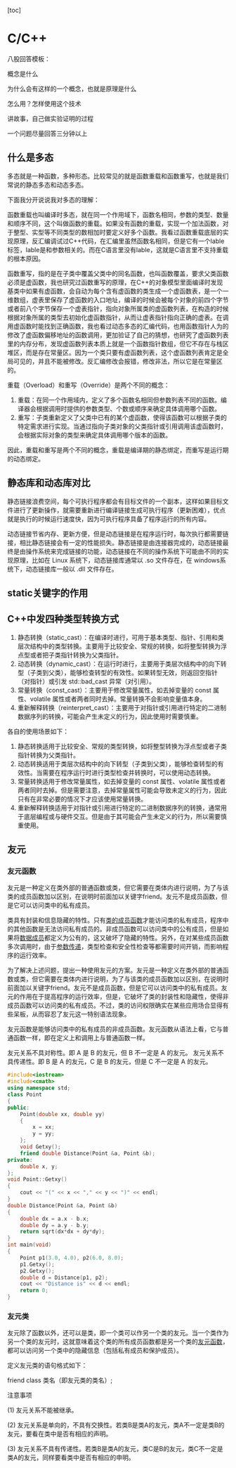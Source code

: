 [toc]

# C/C++

八股回答模板：

概念是什么

为什么会有这样的一个概念，也就是原理是什么

怎么用？怎样使用这个技术

讲故事，自己做实验证明的过程

一个问题尽量回答三分钟以上

## 什么是多态

多态就是一种函数，多种形态。比较常见的就是函数重载和函数重写，也就是我们常说的静态多态和动态多态。

下面我分开说说我对多态的理解：

函数重载也叫编译时多态，就在同一个作用域下，函数名相同，参数的类型、数量和顺序不同，这个叫做函数的重载。如果没有函数的重载，实现一个加法函数，对于整型、实型等不同类型的数相加时要定义好多个函数。我看过函数重载底层的实现原理，反汇编调试过C++代码，在汇编里虽然函数名相同，但是它有一个lable标签，lable是和参数相关的。而在C语言里没有lable，这就是C语言里不支持重载的根本原因。

函数重写，指的是在子类中覆盖父类中的同名函数，也叫函数覆盖，要求父类函数必须是虚函数，我也研究过函数重写的原理，在C++的对象模型里面编译时发现基类中如果有虚函数，会自动为每个含有虚函数的类生成一个虚函数表，是一个一维数组，虚表里保存了虚函数的入口地址，编译的时候会被每个对象的前四个字节或者前八个字节保存一个虚表指针，指向对象所属类的虚函数列表，在构造的时候根据对象所属的类型去初始化虚函数指针，从而让虚表指针指向正确的虚表。在调用虚函数时能找到正确函数，我也看过动态多态的汇编代码，也用函数指针人为的修改了虚函数偏移地址的函数调用，更加验证了自己的猜想，也研究了虚函数列表里的内存分布，发现虚函数列表本质上就是一个函数指针数组，但它不存在与栈区堆区，而是存在常量区。因为一个类只要有虚函数列表，这个虚函数列表肯定是全局可见的，并且不能被修改。反汇编修改会报错，修改非法，所以它是在常量区的。



重载（Overload）和重写（Override）是两个不同的概念：

1. 重载：在同一个作用域内，定义了多个函数名相同但参数列表不同的函数。编译器会根据调用时提供的参数类型、个数或顺序来确定具体调用哪个函数。
2. 重写：子类重新定义了父类中已有的某个虚函数，使得该函数可以根据子类的特定需求进行实现。当通过指向子类对象的父类指针或引用调用该虚函数时，会根据实际对象的类型来确定具体调用哪个版本的函数。

因此，重载和重写是两个不同的概念，重载是编译期的静态绑定，而重写是运行期的动态绑定。

## 静态库和动态库对比

静态链接浪费空间，每个可执行程序都会有目标文件的一个副本，这样如果目标文件进行了更新操作，就需要重新进行编译链接生成可执行程序（更新困难），优点就是执行的时候运行速度快，因为可执行程序具备了程序运行的所有内容。

动态链接节省内存、更新方便，但是动态链接是在程序运行时，每次执行都需要链接，相比静态链接会有一定的性能损失。静态链接是由连接器完成的，动态链接最终是由操作系统来完成链接的功能，动态链接在不同的操作系统下可能由不同的实现原理，比如在 Linux 系统下，动态链接库通常以 .so 文件存在，在 
windows系统下，动态链接库一般以 .dll 文件存在。

## static关键字的作用





## C++中发四种类型转换方式

1. 静态转换（static_cast）：在编译时进行，可用于基本类型、指针、引用和类层次结构中的类型转换。主要用于比较安全、常规的转换，如将整型转换为浮点型或者把子类指针转换为父类指针。
2. 动态转换（dynamic_cast）：在运行时进行，主要用于类层次结构中的向下转型（子类到父类），能够检查转型的有效性。如果转型无效，则返回空指针（对指针）或引发 std::bad_cast 异常（对引用）。
3. 常量转换（const_cast）：主要用于修改常量属性，如去掉变量的 const 属性、volatile 属性或者两者同时去掉。常量转换不会影响变量值本身。
4. 重新解释转换（reinterpret_cast）：主要用于对指针或引用进行特定的二进制数据序列的转换，可能会产生未定义的行为，因此使用时需要慎重。

各自的使用场景如下：

1. 静态转换适用于比较安全、常规的类型转换，如将整型转换为浮点型或者子类指针转换为父类指针。
2. 动态转换适用于类层次结构中的向下转型（子类到父类），能够检查转型的有效性。当需要在程序运行时进行类型检查并转换时，可以使用动态转换。
3. 常量转换适用于修改常量属性，如去掉变量的 const 属性、volatile 属性或者两者同时去掉。但是需要注意，去掉常量属性可能会导致未定义的行为，因此只有在非常必要的情况下才应该使用常量转换。
4. 重新解释转换适用于对指针或引用进行特定的二进制数据序列的转换，通常用于底层编程或与硬件交互。但是由于其可能会产生未定义的行为，所以需要慎重使用。

## 友元

### 友元函数

友元是一种定义在类外部的普通函数或类，但它需要在类体内进行说明，为了与该类的成员函数加以区别，在说明时前面加以关键字friend。友元不是成员函数，但是它可以访问类中的私有成员。

类具有封装和信息隐藏的特性。只有[类的成员函数](https://baike.baidu.com/item/类的成员函数?fromModule=lemma_inlink)才能访问类的私有成员，程序中的其他函数是无法访问私有成员的。非成员函数可以访问类中的公有成员，但是如果将[数据成员](https://baike.baidu.com/item/数据成员?fromModule=lemma_inlink)都定义为公有的，这又破坏了隐藏的特性。另外，在对某些成员函数多次调用时，由于[参数传递](https://baike.baidu.com/item/参数传递?fromModule=lemma_inlink)，类型检查和安全性检查等都需要时间开销，而影响程序的运行效率。

为了解决上述问题，提出一种使用友元的方案。友元是一种定义在类外部的普通函数或类，但它需要在类体内进行说明，为了与该类的成员函数加以区别，在说明时前面加以关键字friend。友元不是成员函数，但是它可以访问类中的私有成员。友元的作用在于提高程序的运行效率，但是，它破坏了类的封装性和隐藏性，使得非成员函数可以访问类的私有成员。不过，类的访问权限确实在某些应用场合显得有些呆板，从而容忍了友元这一特别语法现象。

友元函数是能够访问类中的私有成员的非成员函数。友元函数从语法上看，它与普通函数一样，即在定义上和调用上与普通函数一样。

友元关系不具对称性。即 A 是 B 的友元，但 B 不一定是 A 的友元。 友元关系不具传递性。即 B 是 A 的友元，C 是 B 的友元，但是 C 不一定是 A 的友元。

```c++
#include<iostream>
#include<cmath>
using namespace std;
class Point
{
public:
    Point(double xx, double yy)
    {
        x = xx;
        y = yy;
    };
    void Getxy();
    friend double Distance(Point &a, Point &b);
private:
    double x, y;
};
void Point::Getxy()
{
    cout << "(" << x << "," << y << ")" << endl;
}
double Distance(Point &a, Point &b)
{
    double dx = a.x - b.x;
    double dy = a.y - b.y;
    return sqrt(dx*dx + dy*dy);
}
int main(void)
{
    Point p1(3.0, 4.0), p2(6.0, 8.0);
    p1.Getxy();
    p2.Getxy();
    double d = Distance(p1, p2);
    cout << "Distance is" << d << endl;
    return 0;
}
```

### 友元类

友元除了函数以外，还可以是类，即一个类可以作另一个类的友元。当一个类作为另一个类的友元时，这就意味着这个类的所有成员函数都是另一个类的[友元函数](https://baike.baidu.com/item/友元函数?fromModule=lemma_inlink)，都可以访问另一个类中的隐藏信息（包括私有成员和保护成员）。

定义友元类的语句格式如下：

friend class 类名（即友元类的类名）;

注意事项

(1) 友元关系不能被继承。

(2) 友元关系是单向的，不具有交换性。若类B是类A的友元，类A不一定是类B的友元，要看在类中是否有相应的声明。

(3) 友元关系不具有传递性。若类B是类A的友元，类C是B的友元，类C不一定是类A的友元，同样要看类中是否有相应的申明。